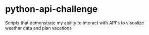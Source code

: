 # python-api-challenge
Scripts that demonstrate my ability to interact with API's to visualize weather data and plan vacations
